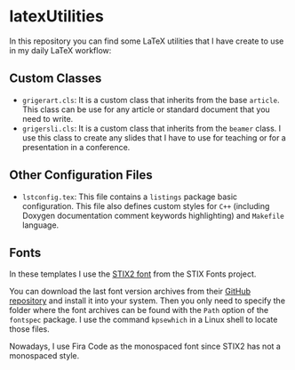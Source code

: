 # latexUtilities
In this repository you can find some LaTeX utilities that I have create to use in my daily LaTeX workflow:

## Custom Classes

- `grigerart.cls`: It is a custom class that inherits from the base `article`. This class can be use for any article or standard document that you need to write.
- `grigersli.cls`: It is a custom class that inherits from the `beamer` class. I use this class to create any slides that I have to use for teaching or for a presentation in a conference.

## Other Configuration Files

- `lstconfig.tex`: This file contains a `listings` package basic configuration. This file also defines custom styles for `C++` (including Doxygen documentation comment keywords highlighting) and `Makefile` language. 

## Fonts

In these templates I use the [STIX2 font](https://www.stixfonts.org/) from the STIX Fonts project.

You can download the last font version archives from their [GitHub repository](https://github.com/stipub/stixfonts) and install it into your system. Then you only need to specify the folder where the font archives can be found with the `Path` option of the `fontspec` package. I use the command `kpsewhich` in a Linux shell to locate those files.

Nowadays, I use Fira Code as the monospaced font since STIX2 has not a monospaced style.
